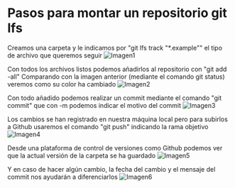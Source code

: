 # Pasos para montar un repositorio git lfs 

Creamos una carpeta y le indicamos por "git lfs track "*.example"" el tipo de archivo que queremos seguir
![Imagen1](https://github.com/AliciaElizabeta/FDV_GitPractica/main/imagesReadme/img1.jpg)  

Con todos los archivos listos podemos añadirlos al repositorio con "git add -all"
Comparando con la imagen anterior (mediante el comando git status) veremos como su color ha cambiado
![Imagen2](https://github.com/AliciaElizabeta/FDV_GitPractica/main/imagesReadme/img2.jpg)  

Con todo añadido podemos realizar un commit mediante el comando "git commit" que con -m podemos indicar el motivo del commit
![Imagen3](https://github.com/AliciaElizabeta/FDV_GitPractica/main/imagesReadme/img3.jpg)  

Los cambios se han registrado en nuestra máquina local pero para subirlos a Github usaremos el comando "git push" indicando la rama objetivo
![Imagen4](https://github.com/AliciaElizabeta/FDV_GitPractica/main/imagesReadme/img4.jpg)  

Desde una plataforma de control de versiones como Github podemos ver que la actual versión de la carpeta se ha guardado
![Imagen5](https://github.com/AliciaElizabeta/FDV_GitPractica/main/imagesReadme/img5.jpg)  

Y en caso de hacer algún cambio, la fecha del cambio y el mensaje del commit nos ayudarán a diferenciarlos
![Imagen6](https://github.com/AliciaElizabeta/FDV_GitPractica/main/imagesReadme/img6.jpg)  
